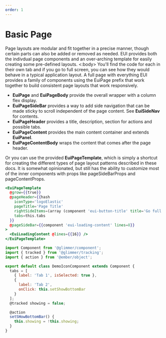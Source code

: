 ```yaml
---
order: 1
---
```


# Basic Page

<EuiText>
  Page layouts are modular and fit together in a precise manner, though certain
  parts can also be added or removed as needed. EUI provides both the indivdual
  page components and an over-arching template for easily creating some
  pre-defined layouts.
</EuiText>
<EuiSpacer />
<EuiCallOut
  @title='The following examples showcase the both the template and custom built
    usages of the page components.'
  @iconType='document'
>
  <:body>
    You'll find the code for each in their own tab and if you go to full screen,
    you can see how they would behave in a typical application layout.
  </:body>
</EuiCallOut>
<EuiSpacer />
<EuiHorizontalRule />
<EuiTitle>
  A full page with everything
</EuiTitle>
<EuiSpacer />
<EuiText>
  EUI provides a family of components using the
  <EuiCode>EuiPage</EuiCode>
  prefix that work together to build consistent page layouts that work
  responsively.<br />
  <ul>
    <li><strong>EuiPage</strong>
      and
      <strong>EuiPageBody</strong>
      provide the overall wrapper with a column flex display.</li>
    <li><strong>EuiPageSideBar</strong>
      provides a way to add side navigation that can be made sticky to scroll
      independent of the page content. See
      <strong>EuiSideNav</strong>
      for contents.</li>
    <li><strong>EuiPageHeader</strong>
      provides a title, description, section for actions and possible tabs.</li>
    <li><strong>EuiPageContent</strong>
      provides the main content container and extends
      <strong>EuiPanel</strong>.</li>
    <li><strong>EuiPageContentBody</strong>
      wraps the content that comes after the page header.</li>
  </ul>
  Or you can use the provided
  <strong>EuiPageTemplate</strong>, which is simply a shortcut for creating the
  different types of page layout patterns described in these docs. It is
  somewhat opinionated, but still has the ability to customize most of the inner
  components with props like
  <EuiCode>pageSideBarProps</EuiCode>
  and
  <EuiCode>pageContentProps</EuiCode>.
</EuiText>

```hbs template
<EuiPageTemplate
  @grow={{true}}
  @pageHeader={{hash
    iconType='logoElastic'
    pageTitle='Page Title'
    rightSideItems=(array (component 'eui-button-title' title='Go full screen'))
    tabs=this.tabs
  }}
  @pageSideBar={{component 'eui-loading-content' lines=8}}
>
  <EuiLoadingContent @lines={{16}} />
</EuiPageTemplate>
```

```js component
import Component from '@glimmer/component';
import { tracked } from '@glimmer/tracking';
import { action } from '@ember/object';

export default class DemoIconComponent extends Component {
  tabs = [
    { label: 'Tab 1', isSelected: true },
    {
      label: 'Tab 2',
      onClick: this.setShowBottomBar
    }
  ];
  @tracked showing = false;

  @action
  setSHowBottomBar() {
    this.showing = !this.showing;
  }
}
```
